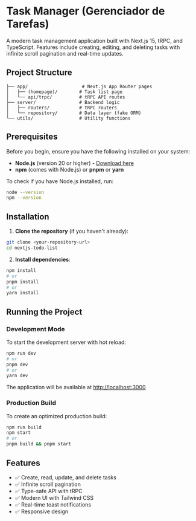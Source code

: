 # Task Manager (Gerenciador de Tarefas)

A modern task management application built with Next.js 15, tRPC, and TypeScript. Features include creating, editing, and deleting tasks with infinite scroll pagination and real-time updates.

## Project Structure

```
├── app/                    # Next.js App Router pages
│   ├── (homepage)/        # Task list page
│   └── api/trpc/          # tRPC API routes
├── server/                # Backend logic
│   ├── routers/           # tRPC routers
│   └── repository/        # Data layer (fake ORM)
└── utils/                 # Utility functions
```


## Prerequisites

Before you begin, ensure you have the following installed on your system:

- **Node.js** (version 20 or higher) - [Download here](https://nodejs.org/)
- **npm** (comes with Node.js) or **pnpm** or **yarn**

To check if you have Node.js installed, run:
```bash
node --version
npm --version
```

## Installation

1. **Clone the repository** (if you haven't already):
```bash
git clone <your-repository-url>
cd nextjs-todo-list
```

2. **Install dependencies**:
```bash
npm install
# or
pnpm install
# or
yarn install
```

## Running the Project

### Development Mode

To start the development server with hot reload:

```bash
npm run dev
# or
pnpm dev
# or
yarn dev
```

The application will be available at [http://localhost:3000](http://localhost:3000)

### Production Build

To create an optimized production build:

```bash
npm run build
npm start
# or
pnpm build && pnpm start
```

## Features

- ✅ Create, read, update, and delete tasks
- ✅ Infinite scroll pagination
- ✅ Type-safe API with tRPC
- ✅ Modern UI with Tailwind CSS
- ✅ Real-time toast notifications
- ✅ Responsive design
